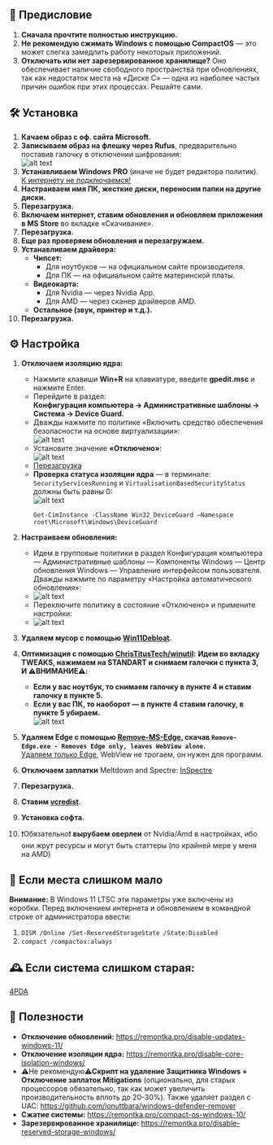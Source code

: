 ## 📖 Предисловие 
1. **Сначала прочтите полностью инструкцию.**
2. **Не рекомендую сжимать Windows с помощью CompactOS** — это может слегка замедлить работу некоторых приложений.
3. **Отключать или нет зарезервированное хранилище?** Оно обеспечивает наличие свободного пространства при обновлениях, так как недостаток места на «Диске C» — одна из наиболее частых причин ошибок при этих процессах. Решайте сами.


## 🛠️ Установка
1. **Качаем образ с оф. сайта Microsoft.**
2. **Записываем образ на флешку через Rufus**, предварительно поставив галочку в отключении шифрования:  
   ![alt text](images/1.png)
3. **Устанавливаем Windows PRO** (иначе не будет редактора политик).  
   <u>К интернету не подключаемся!</u>
4. **Настраиваем имя ПК, жесткие диски, переносим папки на другие диски.**
5. **Перезагрузка.**
6. **Включаем интернет, ставим обновления и обновляем приложения в MS Store** во вкладке «Скачивание».
7. **Перезагрузка.**
8. **Еще раз проверяем обновления и перезагружаем.**
9. **Устанавливаем драйвера:**
   - **Чипсет:**
     - Для ноутбуков — на официальном сайте производителя.
     - Для ПК — на официальном сайте материнской платы.
   - **Видеокарта:**
     - Для Nvidia — через Nvidia App.
     - Для AMD — через сканер драйверов AMD.
   - **Остальное (звук, принтер и т.д.).**
10. **Перезагрузка.**



## ⚙️ Настройка
1. **Отключаем изоляцию ядра:**
   - Нажмите клавиши **Win+R** на клавиатуре, введите **gpedit.msc** и нажмите Enter.
   - Перейдите в раздел:  
     **Конфигурация компьютера → Административные шаблоны → Система → Device Guard.**
   - Дважды нажмите по политике «Включить средство обеспечения безопасности на основе виртуализации»:  
     ![alt text](images/2.png)
   - Установите значение **«Отключено»**:  
     ![alt text](images/3.png)
   - <u>Перезагрузка</u>
   - **Проверка статуса изоляции ядра** — в терминале:  
     `SecurityServicesRunning` и `VirtualisationBasedSecurityStatus` должны быть равны 0:  
     ![alt text](images/4.png)
     ```
     Get-CimInstance -ClassName Win32_DeviceGuard –Namespace root\Microsoft\Windows\DeviceGuard
     ```
     
2. **Настраиваем обновления:**
   - Идем в групповые политики в раздел Конфигурация компьютера — Административные шаблоны — Компоненты Windows — Центр обновления Windows — Управление       интерфейсом пользователя. Дважды нажмите по параметру «Настройка автоматического обновления»:
   - ![alt text](images/6.png)
   - Переключите политику в состояние «Отключено» и примените настройки:
   - ![alt text](images/7.png)
   
3. **Удаляем мусор с помощью [Win11Debloat](https://github.com/Raphire/Win11Debloat).**
4. **Оптимизация с помощью [ChrisTitusTech/winutil](https://github.com/ChrisTitusTech/winutil):**
   **Идем во вкладку TWEAKS, нажимаем на STANDART и снимаем галочки с пункта 3, И ⚠️ВНИМАНИЕ⚠️:**
   - **Если у вас ноутбук, то снимаем галочку в пункте 4 и ставим галочку в пункте 5.**
   - **Если у вас ПК, то наоборот — в пункте 4 ставим галочку, в пункте 5 убираем.**  
         ![alt text](images/5.png)
6. **Удаляем Edge с помощью [Remove-MS-Edge](https://github.com/ShadowWhisperer/Remove-MS-Edge), скачав `Remove-Edge.exe - Removes Edge only, leaves WebView alone`.**  
    <u>Удаляем только Edge</u>, WebView не трогаем, он нужен для программ.
7. **Отключаем заплатки** Meltdown and Spectre: [InSpectre](https://www.grc.com/inspectre.htm)
8. **Перезагрузка.**
9. **Ставим [vcredist](https://github.com/abbodi1406/vcredist).**
10. **Установка софта.**
11. ❗Обязательно❗ **вырубаем оверлеи** от Nvidia/Amd в настройках, ибо они жрут ресурсы и могут быть статтеры (по крайней мере у меня на AMD)



## 💾 Если места слишком мало
**Внимание:** В Windows 11 LTSC эти параметры уже включены из коробки.
   Перед включением интернета и обновлением в командной строке от администратора ввести:
1. `DISM /Online /Set-ReservedStorageState /State:Disabled`
2. `compact /compactos:always`  
   



## 🕰️ Если система слишком старая:
[4PDA](https://4pda.to/forum/index.php?showtopic=1053118)



## 🔗 Полезности
- **Отключение обновлений:** https://remontka.pro/disable-updates-windows-11/
- **Отключение изоляции ядра:** https://remontka.pro/disable-core-isolation-windows/
- ⚠️Не рекомендую⚠️**Скрипт на удаление Защитника Windows + Отключение заплаток Mitigations** (опционально, для старых процессоров обязательно, так как может увеличить производительность вплоть до 20-30%). Также удаляет раздел с UAC: https://github.com/ionuttbara/windows-defender-remover
- **Сжатие системы:** https://remontka.pro/compact-os-windows-10/
- **Зарезервированное хранилище:** https://remontka.pro/disable-reserved-storage-windows/

